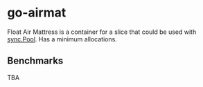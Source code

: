 # go-airmat

Float Air Mattress is a container for a slice that could be used with [sync.Pool](https://pkg.go.dev/sync#Pool).
Has a minimum allocations.

## Benchmarks
TBA